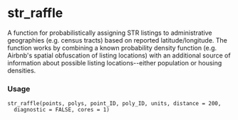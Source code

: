 # str_raffle
 
A function for probabilistically assigning STR listings to administrative
geographies (e.g. census tracts) based on reported latitude/longitude.
The function works by combining a known probability density function (e.g.
Airbnb's spatial obfuscation of listing locations) with an additional source
of information about possible listing locations--either population or housing
densities.

### Usage
```
str_raffle(points, polys, point_ID, poly_ID, units, distance = 200,
  diagnostic = FALSE, cores = 1)
```
